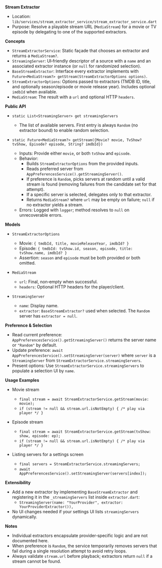 **Stream Extractor**

- Location: `lib/services/stream_extractor_service/stream_extractor_service.dart`
- Purpose: Resolve a playable stream URL (`MediaStream`) for a movie or TV episode by delegating to one of the supported extractors.

**Concepts**

- `StreamExtractorService`: Static façade that chooses an extractor and returns a `MediaStream?`.
- `StreamingServer`: UI‑friendly descriptor of a source with a `name` and an associated extractor instance (or `null` for randomized selection).
- `BaseStreamExtractor`: Interface every extractor implements with `Future<MediaStream?> getStream(StreamExtractorOptions options)`.
- `StreamExtractorOptions`: Options passed to extractors (TMDB ID, title, and optionally season/episode or movie release year). Includes optional `imdbId` when available.
- `MediaStream`: The result with a `url` and optional HTTP `headers`.

**Public API**

- `static List<StreamingServer> get streamingServers`
  - The list of available servers. First entry is always `Random` (no extractor bound) to enable random selection.

- `static Future<MediaStream?> getStream({Movie? movie, TvShow? tvShow, Episode? episode, String? imdbId})`
  - Inputs: Provide either `movie`, or both `tvShow` and `episode`.
  - Behavior:
    - Builds `StreamExtractorOptions` from the provided inputs.
    - Reads preferred server from `AppPreferencesService().getStreamingServer()`.
    - If preference is `Random`, picks servers at random until a valid stream is found (removing failures from the candidate set for that attempt).
    - If a specific server is selected, delegates only to that extractor.
    - Returns `MediaStream?` where `url` may be empty on failure; `null` if no extractor yields a stream.
  - Errors: Logged with `logger`; method resolves to `null` on unrecoverable errors.

**Models**

- `StreamExtractorOptions`
  - Movie: `{ tmdbId, title, movieReleaseYear, imdbId? }`
  - Episode: `{ tmdbId: tvShow.id, season, episode, title: tvShow.name, imdbId? }`
  - Assertion: `season` and `episode` must be both provided or both omitted.

- `MediaStream`
  - `url`: Final, non‑empty when successful.
  - `headers`: Optional HTTP headers for the player/client.

- `StreamingServer`
  - `name`: Display name.
  - `extractor`: `BaseStreamExtractor?` used when selected. The `Random` server has `extractor = null`.

**Preference & Selection**

- Read current preference: `AppPreferencesService().getStreamingServer()` returns the server name or `"Random"` by default.
- Update preference: `await AppPreferencesService().setStreamingServer(server)` where `server` is a `StreamingServer` from `StreamExtractorService.streamingServers`.
- Present options: Use `StreamExtractorService.streamingServers` to populate a selection UI by `name`.

**Usage Examples**

- Movie stream
  - `final stream = await StreamExtractorService.getStream(movie: movie);`
  - `if (stream != null && stream.url.isNotEmpty) { /* play via player */ }`

- Episode stream
  - `final stream = await StreamExtractorService.getStream(tvShow: show, episode: ep);`
  - `if (stream != null && stream.url.isNotEmpty) { /* play via player */ }`

- Listing servers for a settings screen
  - `final servers = StreamExtractorService.streamingServers;`
  - `await AppPreferencesService().setStreamingServer(servers[index]);`

**Extensibility**

- Add a new extractor by implementing `BaseStreamExtractor` and registering it in the `_streamingServers` list inside `extractor.dart`:
  - `StreamingServer(name: "YourProvider", extractor: YourProviderExtractor()),`
- No UI changes needed if your settings UI lists `streamingServers` dynamically.

**Notes**

- Individual extractors encapsulate provider‑specific logic and are not documented here.
- When preference is `Random`, the service temporarily removes servers that fail during a single resolution attempt to avoid retry loops.
- Always validate `stream.url` before playback; extractors return `null` if a stream cannot be found.
